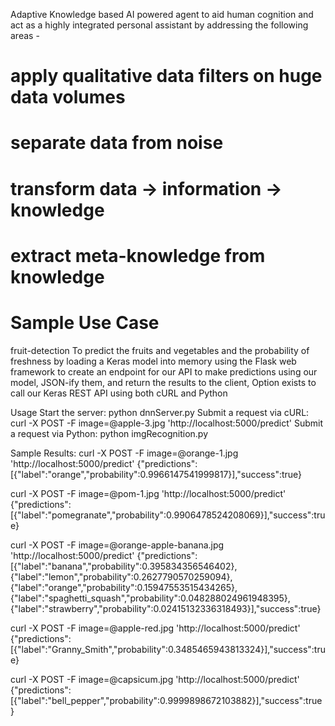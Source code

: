 Adaptive Knowledge based AI powered agent to aid human cognition and act as a highly integrated personal assistant by addressing the following areas - 
# apply qualitative data filters on huge data volumes
# separate data from noise 
# transform data -> information -> knowledge
# extract meta-knowledge from knowledge

# Sample Use Case
fruit-detection
To predict the fruits and vegetables and the probability of freshness by loading a Keras model into memory using the Flask web framework to create an endpoint for our API to make predictions using our model, JSON-ify them, and return the results to the client, Option exists to call our Keras REST API using both cURL and Python

Usage
Start the server: python dnnServer.py Submit a request via cURL: curl -X POST -F image=@apple-3.jpg 'http://localhost:5000/predict' Submit a request via Python: python imgRecognition.py

Sample Results:
curl -X POST -F image=@orange-1.jpg 'http://localhost:5000/predict' {"predictions":[{"label":"orange","probability":0.9966147541999817}],"success":true}

curl -X POST -F image=@pom-1.jpg 'http://localhost:5000/predict' {"predictions":[{"label":"pomegranate","probability":0.9906478524208069}],"success":true}

curl -X POST -F image=@orange-apple-banana.jpg 'http://localhost:5000/predict' {"predictions":[{"label":"banana","probability":0.395834356546402},{"label":"lemon","probability":0.2627790570259094},{"label":"orange","probability":0.15947553515434265},{"label":"spaghetti_squash","probability":0.048288024961948395},{"label":"strawberry","probability":0.02415132336318493}],"success":true}

curl -X POST -F image=@apple-red.jpg 'http://localhost:5000/predict' {"predictions":[{"label":"Granny_Smith","probability":0.3485465943813324}],"success":true}

curl -X POST -F image=@capsicum.jpg 'http://localhost:5000/predict' {"predictions":[{"label":"bell_pepper","probability":0.9999898672103882}],"success":true}
